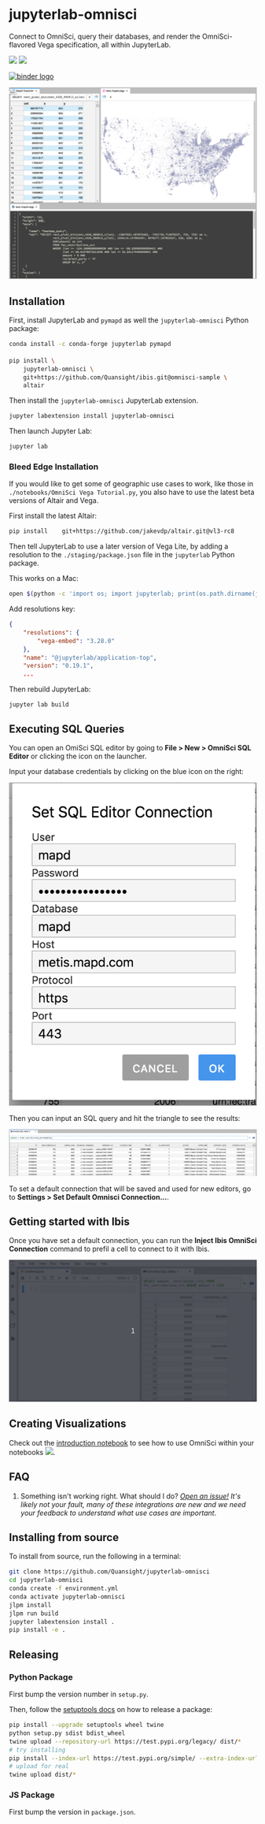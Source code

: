 # jupyterlab-omnisci

Connect to OmniSci, query their databases, and render the OmniSci-flavored Vega specification,
all within JupyterLab.

[![](https://img.shields.io/pypi/v/jupyterlab-omnisci.svg)](https://pypi.python.org/pypi/jupyterlab-omnisci) [![](https://img.shields.io/npm/v/jupyterlab-omnisci.svg?style=flat-square)](https://www.npmjs.com/package/jupyterlab-omnisci)

[![binder logo](https://beta.mybinder.org/badge.svg)](https://mybinder.org/v2/gh/Quansight/jupyterlab-omnisci/33610432eefa8392e1f4a9c505aa01a368eb9be8?urlpath=lab/tree/notebooks/4.%20Extract%20Use%20Cases%20-%20VL%20examples.ipynb)

![example](./screenshot.png)

## Installation

First, install JupyterLab and `pymapd` as well the `jupyterlab-omnisci` Python package:

```bash
conda install -c conda-forge jupyterlab pymapd

pip install \
    jupyterlab-omnisci \
    git+https://github.com/Quansight/ibis.git@omnisci-sample \
    altair
```

Then install the `jupyterlab-omnisci` JupyterLab extension.

```bash
jupyter labextension install jupyterlab-omnisci
```

Then launch Jupyter Lab:

```bash
jupyter lab
```

### Bleed Edge Installation

If you would like to get some of geographic use cases to work, like those in `./notebooks/OmniSci Vega Tutorial.py`,
you also have to use the latest beta versions of Altair and Vega.

First install the latest Altair:

```bash
pip install    git+https://github.com/jakevdp/altair.git@vl3-rc8
```

Then tell JupyterLab to use a later version of Vega Lite, by adding
a resolution to the `./staging/package.json` file in the `jupyterlab` Python package.

This works on a Mac:

```bash
open $(python -c 'import os; import jupyterlab; print(os.path.dirname(jupyterlab.__file__))')/staging/package.json
```

Add resolutions key:

```json
{
    "resolutions": {
        "vega-embed": "3.28.0"
    },
    "name": "@jupyterlab/application-top",
    "version": "0.19.1",
    ...
```

Then rebuild JupyterLab:

```
jupyter lab build
```

## Executing SQL Queries

You can open an OmiSci SQL editor by going to **File > New > OmniSci SQL Editor** or clicking the icon on the launcher.

Input your database credentials by clicking on the blue icon on the right:

![](./sqlcon.png)

Then you can input an SQL query and hit the triangle to see the results:

![](./sql.png)

To set a default connection that will be saved and used for new editors, go to **Settings > Set Default Omnisci Connection...**.

## Getting started with Ibis

Once you have set a default connection, you can run the **Inject Ibis OmniSci Connection** command to prefil a cell to connect to it with Ibis.

![](./inject-ibis-con.gif)

## Creating Visualizations

Check out the [introduction notebook](./notebooks/Introduction.ipynb) to see how to use OmniSci within your notebooks [![](https://mybinder.org/badge.svg)](https://mybinder.org/v2/gh/Quansight/jupyterlab-omnisci/master?urlpath=lab/tree/notebooks/Introduction.ipynb).

## FAQ

1. Something isn't working right. What should I do?
   _[Open an issue!](https://github.com/Quansight/jupyterlab-omnisci/issues/new?assignees=&labels=bug&template=bug_report.md&title=%5BBUG%5D+) It's likely not your fault, many of these integrations are new and we need your feedback to understand what use cases are important_.

## Installing from source

To install from source, run the following in a terminal:

```bash
git clone https://github.com/Quansight/jupyterlab-omnisci
cd jupyterlab-omnisci
conda create -f environment.yml
conda activate jupyterlab-omnisci
jlpm install
jlpm run build
jupyter labextension install .
pip install -e .
```

## Releasing

### Python Package

First bump the version number in `setup.py`.

Then, follow the [setuptools docs](https://setuptools.readthedocs.io/en/latest/setuptools.html#distributing-a-setuptools-based-project) on how to release
a package:

```bash
pip install --upgrade setuptools wheel twine
python setup.py sdist bdist_wheel
twine upload --repository-url https://test.pypi.org/legacy/ dist/*
# try installing
pip install --index-url https://test.pypi.org/simple/ --extra-index-url https://pypi.org/simple jupyterlab_omnisci
# upload for real
twine upload dist/*
```

### JS Package

First bump the version in `package.json`.
